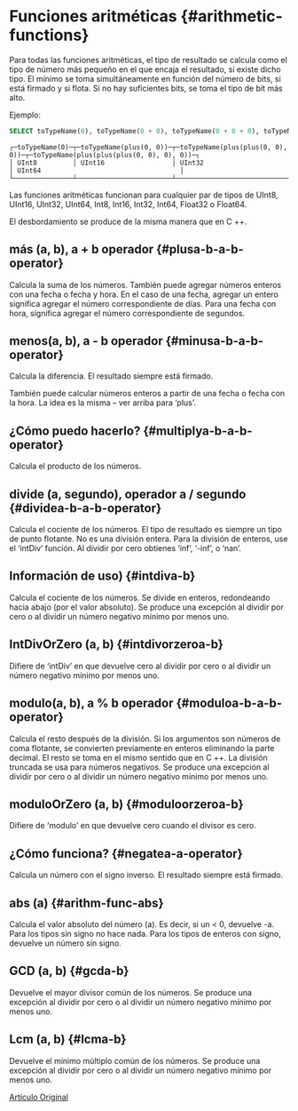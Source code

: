 # Funciones aritméticas {#arithmetic-functions}

Para todas las funciones aritméticas, el tipo de resultado se calcula como el tipo de número más pequeño en el que encaja el resultado, si existe dicho tipo. El mínimo se toma simultáneamente en función del número de bits, si está firmado y si flota. Si no hay suficientes bits, se toma el tipo de bit más alto.

Ejemplo:

``` sql
SELECT toTypeName(0), toTypeName(0 + 0), toTypeName(0 + 0 + 0), toTypeName(0 + 0 + 0 + 0)
```

``` text
┌─toTypeName(0)─┬─toTypeName(plus(0, 0))─┬─toTypeName(plus(plus(0, 0), 0))─┬─toTypeName(plus(plus(plus(0, 0), 0), 0))─┐
│ UInt8         │ UInt16                 │ UInt32                          │ UInt64                                   │
└───────────────┴────────────────────────┴─────────────────────────────────┴──────────────────────────────────────────┘
```

Las funciones aritméticas funcionan para cualquier par de tipos de UInt8, UInt16, UInt32, UInt64, Int8, Int16, Int32, Int64, Float32 o Float64.

El desbordamiento se produce de la misma manera que en C ++.

## más (a, b), a + b operador {#plusa-b-a-b-operator}

Calcula la suma de los números.
También puede agregar números enteros con una fecha o fecha y hora. En el caso de una fecha, agregar un entero significa agregar el número correspondiente de días. Para una fecha con hora, significa agregar el número correspondiente de segundos.

## menos(a, b), a - b operador {#minusa-b-a-b-operator}

Calcula la diferencia. El resultado siempre está firmado.

También puede calcular números enteros a partir de una fecha o fecha con la hora. La idea es la misma – ver arriba para ‘plus’.

## ¿Cómo puedo hacerlo? {#multiplya-b-a-b-operator}

Calcula el producto de los números.

## divide (a, segundo), operador a / segundo {#dividea-b-a-b-operator}

Calcula el cociente de los números. El tipo de resultado es siempre un tipo de punto flotante.
No es una división entera. Para la división de enteros, use el ‘intDiv’ función.
Al dividir por cero obtienes ‘inf’, ‘-inf’, o ‘nan’.

## Información de uso) {#intdiva-b}

Calcula el cociente de los números. Se divide en enteros, redondeando hacia abajo (por el valor absoluto).
Se produce una excepción al dividir por cero o al dividir un número negativo mínimo por menos uno.

## IntDivOrZero (a, b) {#intdivorzeroa-b}

Difiere de ‘intDiv’ en que devuelve cero al dividir por cero o al dividir un número negativo mínimo por menos uno.

## modulo(a, b), a % b operador {#moduloa-b-a-b-operator}

Calcula el resto después de la división.
Si los argumentos son números de coma flotante, se convierten previamente en enteros eliminando la parte decimal.
El resto se toma en el mismo sentido que en C ++. La división truncada se usa para números negativos.
Se produce una excepción al dividir por cero o al dividir un número negativo mínimo por menos uno.

## moduloOrZero (a, b) {#moduloorzeroa-b}

Difiere de ‘modulo’ en que devuelve cero cuando el divisor es cero.

## ¿Cómo funciona? {#negatea-a-operator}

Calcula un número con el signo inverso. El resultado siempre está firmado.

## abs (a) {#arithm-func-abs}

Calcula el valor absoluto del número (a). Es decir, si un \< 0, devuelve -a. Para los tipos sin signo no hace nada. Para los tipos de enteros con signo, devuelve un número sin signo.

## GCD (a, b) {#gcda-b}

Devuelve el mayor divisor común de los números.
Se produce una excepción al dividir por cero o al dividir un número negativo mínimo por menos uno.

## Lcm (a, b) {#lcma-b}

Devuelve el mínimo múltiplo común de los números.
Se produce una excepción al dividir por cero o al dividir un número negativo mínimo por menos uno.

[Artículo Original](https://clickhouse.tech/docs/es/query_language/functions/arithmetic_functions/) <!--hide-->
